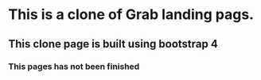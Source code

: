# This is a clone of Grab landing pags.

## This clone page is built using bootstrap 4

### This pages has not been finished
